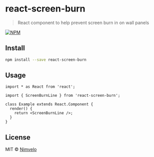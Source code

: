 # react-screen-burn

> React component to help prevent screen burn in on wall panels

[![NPM](https://img.shields.io/npm/v/react-screen-burn.svg)](https://www.npmjs.com/package/react-screen-burn)

## Install

```bash
npm install --save react-screen-burn
```

## Usage

```tsx
import * as React from 'react';

import { ScreenBurnLine } from 'react-screen-burn';

class Example extends React.Component {
  render() {
    return <ScreenBurnLine />;
  }
}
```

## License

MIT © [Nimvelo](https://nimvelo.com/)
